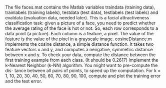 The file faces.mat contains the Matlab variables traindata (training data), trainlabels (training labels), testdata (test data), testlabels (test labels) and evaldata (evaluation data, needed later). This is a facial attractiveness classification task: given a picture of a face, you need to predict whether the average rating of the face is hot or not. So, each row corresponds to a data point (a picture). Each column is a feature, a pixel. The value of the feature is the value of the pixel in a grayscale image. cosineDistance.m implements the cosine distance, a simple distance function. It takes two feature vectors x and y, and computes a nengative, symmetric distance between x and y. To check your data, compute the distance between the first training example from each class. (It should be 0.2617)
Implement the k-Nearest Neighbor (k-NN) algorithm. You might want to pre-compute the dis- tance between all pairs of points, to speed up the computation. For k = 1, 10, 20, 30, 40, 50, 60, 70, 80, 90, 100, compute and plot the training error and the test error. 
